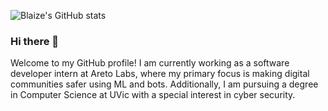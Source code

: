 ![Blaize's GitHub stats](https://github-readme-stats.vercel.app/api?username=BlaizeMcGovern&show_icons=true&theme=tokyonight&count_private=true)
### Hi there 👋
Welcome to my GitHub profile! I am currently working as a software developer intern at Areto Labs, where my primary focus is making digital communities safer using ML and bots. Additionally, I am pursuing a degree in Computer Science at UVic with a special interest in cyber security.
<!--
**BlaizeMcGovern/BlaizeMcGovern** is a ✨ _special_ ✨ repository because its `README.md` (this file) appears on your GitHub profile.

Here are some ideas to get you started:

- 🔭 I’m currently working on ...
- 🌱 I’m currently learning ...
- 👯 I’m looking to collaborate on ...
- 🤔 I’m looking for help with ...
- 💬 Ask me about ...
- 📫 How to reach me: ...
- 😄 Pronouns: ...
- ⚡ Fun fact: ...
-->
